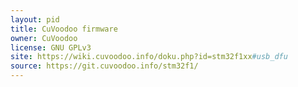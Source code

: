 ```yaml
---
layout: pid
title: CuVoodoo firmware
owner: CuVoodoo
license: GNU GPLv3
site: https://wiki.cuvoodoo.info/doku.php?id=stm32f1xx#usb_dfu
source: https://git.cuvoodoo.info/stm32f1/
---
```

